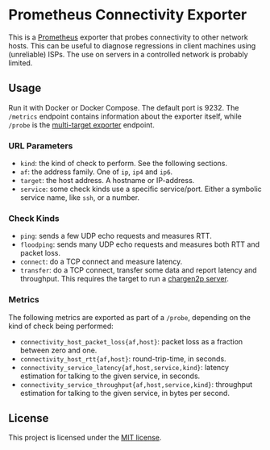 # Prometheus Connectivity Exporter

This is a [Prometheus](https://prometheus.io/) exporter that probes
connectivity to other network hosts. This can be useful to diagnose
regressions in client machines using (unreliable) ISPs. The use on
servers in a controlled network is probably limited.

## Usage

Run it with Docker or Docker Compose. The default port is 9232. The
`/metrics` endpoint contains information about the exporter itself,
while `/probe` is the [multi-target
exporter](https://prometheus.io/docs/guides/multi-target-exporter/)
endpoint.

### URL Parameters

* `kind`: the kind of check to perform. See the following sections.
* `af`: the address family. One of `ip`, `ip4` and `ip6`.
* `target`: the host address. A hostname or IP-address.
* `service`: some check kinds use a specific service/port. Either a
  symbolic service name, like `ssh`, or a number.

### Check Kinds

* `ping`: sends a few UDP echo requests and measures RTT.
* `floodping`: sends many UDP echo requests and measures both RTT
  and packet loss.
* `connect`: do a TCP connect and measure latency.
* `transfer`: do a TCP connect, transfer some data and report
  latency and throughput. This requires the target to run a
  [chargen2p server](https://pkg.go.dev/github.com/tommie/chargen2p).

### Metrics

The following metrics are exported as part of a `/probe`, depending
on the kind of check being performed:

* `connectivity_host_packet_loss{af,host}`: packet loss as a
  fraction between zero and one.
* `connectivity_host_rtt{af,host}`: round-trip-time, in seconds.
* `connectivity_service_latency{af,host,service,kind}`: latency
  estimation for talking to the given service, in seconds.
* `connectivity_service_throughput{af,host,service,kind}`:
  throughput estimation for talking to the given service, in bytes
  per second.

## License

This project is licensed under the [MIT license](LICENSE).
